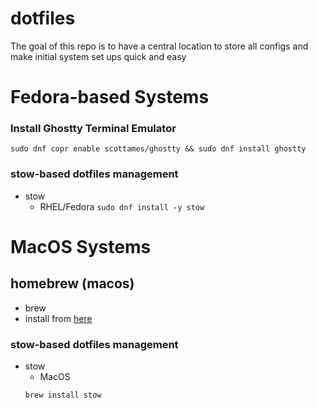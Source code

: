 # dotfiles
The goal of this repo is to have a central location to store all configs and make initial system set ups quick and easy

# Fedora-based Systems

### Install Ghostty Terminal Emulator
```sudo dnf copr enable scottames/ghostty && sudo dnf install ghostty```

### stow-based dotfiles management
- stow
    - RHEL/Fedora
    ```sudo dnf install -y stow```


# MacOS Systems
## homebrew (macos)
- brew
- install from [here](https://brew.sh)

### stow-based dotfiles management
- stow
    - MacOS
    ```bash
    brew install stow
    ```
